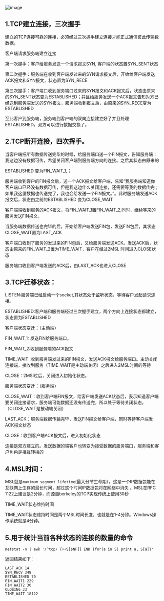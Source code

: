 ![image](http://oj74t8laa.bkt.clouddn.com/md/http/827360-20160511130421515-1238552755.png)

1.TCP建立连接，三次握手
---

建立的TCP连接可靠的连接，必须经过三次握手建立连接才能正式通信彼此传输数数据。

客户端请求服务端建立连接

第一次握手：客户给服务发送一个请求报文SYN, 客户端的状态置SYN_SENT状态

第二次握手：服务端在收到客户端发过来的SYN请求报文后，开始给客户端发送ACK报文和SYN报文，状态置为SYN_RECE

第三次握手：客户端口收到服务端口过来的SYN报文和ACK报文后，状态由原来的SYN_SENT状态变为ESTABLISHED；并且给服务发送一个ACK报文告知对方已经送到服务端发送的SYN报文，服务端收到报文后，由原来的SYN_RECE变为ESTABLISHED

至此客户到服务端，服务端到客户端的双向连接建立好了并且处理ESTABLISHED。双方可以进行数据交换了。


2.TCP断开连接，四次挥手。
---

当客户端把所有数据传送完毕的时候，给服务端口送一个FIN报文，告知服务端：我这边没有数据可传，希望关闭客户端到服务端方向的连接。之后其状态由原来的

ESTABLISHED 变为FIN_WAIT_1,；

服务端收到客户的FIN报文后，送一个ACK报文给客户端，告知“我服务端知道你客户端口已经没有数据可传，但是我这边什么关闭连接，还需要等我的数据传完；如果我这里数据也传送完了，我也会给发送一个FIN报文。”。此时服务端发送ACK报文后，状态由之前的ESTABLISHED 变为CLOSE_WAIT

客户端端收到服务的ACK报文，将FIN_WAIT_1置FIN_WAIT_2,同时，继续等来的服务发送FIN报文。

当服务端数据传送也完毕的后，开始给客户端发送FIN包，发送FIN包后，其状态CLOSE_WAIT置为LAST_ACK

客户端口收到了服务的发过来的FIN包后，又给服务端发送ACK。发送ACK后，状态由原来的FIN_WAIT_2置为TIME_WAIT，客户在经过2MSL 时间进入CLOSE状态

服务端口收到客户端发送的ACK后，由LAST_ACK也进入CLOSE

3.TCP迁移状态：
---

LISTEN:服务端已经启动一个socket,其状态处于监听状态，等待客户发起请求连接。

ESTABLISHED:客户端和服务端经过三次握手建立，两个方向上连接状态都建立，状态置为ESTABLISHED

客户端状态变迁：（主动端）

FIN_WAIT_1: 发送FIN给服务端口。

FIN_WAIT_2:收到服务端的ACK报文

TIME_WAIT :收到服务端发过来的FIN报文，发送ACK报文给服务端口。主动关闭连接端，接收到服务（TIME_WAIT是主动端关闭）之后进入2MSL时间的等待

CLOSE：2MSl过后，关闭进入初始化状态。

 

服务端状态变迁：（服务端）

CLOSE_WAIT：收到客户端FIN报文，给客户端发送ACK状态后，表示知道客户端要关闭连接请求，服务端可能数据还没有传送完，所以处于等待关闭状态。（CLOSE_WAIT是被动端关闭）

LAST_ACK：服务端数据传输完毕，发送FIN报文给客户端，同时等待客户端发ACK报文状态

CLOSE：收到客户端ACK报文后，进入初始化状态

 

连接是双方建立的。发送数据的端客户也转变为接受数据的服务端口，服务端和客户角色是相互转换的

4.MSL时间：
---

MSL就是`maximum segment lifetime`(最大分节生命期），这是一个IP数据包能在互联网上生存的最长时间，超过这个时间IP数据包将在网络中消失 。MSL在RFC 1122上建议是2分钟，而源自berkeley的TCP实现传统上使用30秒

TIME_WAIT状态维持时间

TIME_WAIT状态维持时间是两个MSL时间长度，也就是在1-4分钟。Windows操作系统就是4分钟。

5.用于统计当前各种状态的连接的数量的命令
---

    netstat -n | awk '/^tcp/ {++S[$NF]} END {for(a in S) print a, S[a]}'

返回结果如下：

    LAST_ACK 14
    SYN_RECV 348
    ESTABLISHED 70
    FIN_WAIT1 229
    FIN_WAIT2 30
    CLOSING 33
    TIME_WAIT 18122